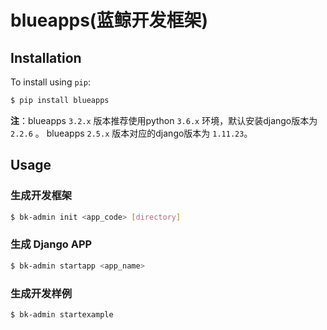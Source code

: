 # blueapps(蓝鲸开发框架)

## Installation

To install using `pip`:

```bash
$ pip install blueapps
```

__注__：blueapps `3.2.x` 版本推荐使用python `3.6.x` 环境，默认安装django版本为 `2.2.6` 。 blueapps `2.5.x` 版本对应的django版本为 `1.11.23`。

## Usage


### 生成开发框架
```bash
$ bk-admin init <app_code> [directory]
```

### 生成 Django APP
```bash
$ bk-admin startapp <app_name>
```


### 生成开发样例
```bash
$ bk-admin startexample
```

